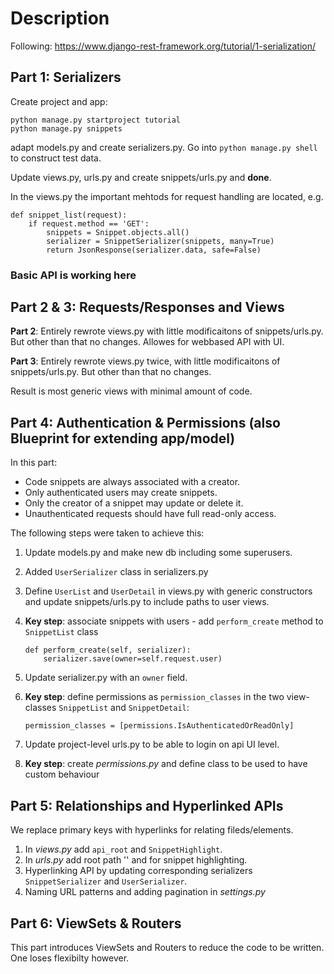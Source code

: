 # Description

Following: https://www.django-rest-framework.org/tutorial/1-serialization/ 

## Part 1: Serializers

Create project and app:
```
python manage.py startproject tutorial
python manage.py snippets
```
adapt models.py and create serializers.py. Go into `python manage.py shell` to construct test data.

Update views.py, urls.py and create snippets/urls.py and **done**.

In the views.py the important mehtods for request handling are located, e.g.
```
def snippet_list(request):
    if request.method == 'GET':
        snippets = Snippet.objects.all()
        serializer = SnippetSerializer(snippets, many=True)
        return JsonResponse(serializer.data, safe=False)
```
### **Basic API is working here**

## Part 2 & 3: Requests/Responses and Views

**Part 2**: Entirely rewrote views.py with little modificaitons of snippets/urls.py. But other than that no changes. Allowes for webbased API with UI.

**Part 3**: Entirely rewrote views.py twice, with little modificaitons of snippets/urls.py. But other than that no changes.

Result is most generic views with minimal amount of code.

## Part 4: Authentication & Permissions (also Blueprint for extending app/model)

In this part:

* Code snippets are always associated with a creator.
* Only authenticated users may create snippets.
* Only the creator of a snippet may update or delete it.
* Unauthenticated requests should have full read-only access.

The following steps were taken to achieve this:

1. Update models.py and make new db including some superusers.
2. Added `UserSerializer` class in serializers.py
3. Define `UserList` and `UserDetail` in views.py with generic constructors and update snippets/urls.py to include paths to user views.
4. **Key step**: associate snippets with users - add `perform_create` method to `SnippetList` class

   ```
   def perform_create(self, serializer):
       serializer.save(owner=self.request.user)
   ```
5. Update serializer.py with an `owner` field.
6. **Key step**: define permissions as `permission_classes` in the two view-classes `SnippetList` and `SnippetDetail`:

   ```
   permission_classes = [permissions.IsAuthenticatedOrReadOnly]
   ```
7. Update project-level urls.py to be able to login on api UI level.
8. **Key step**: create *permissions.py* and define class to be used to have custom behaviour

## Part 5: Relationships and Hyperlinked APIs

We replace primary keys with hyperlinks for relating fileds/elements.

1. In *views.py* add `api_root` and `SnippetHighlight`.
2. In *urls.py* add root path '' and for snippet highlighting.
3. Hyperlinking API by updating corresponding serializers `SnippetSerializer` and `UserSerializer`.
4. Naming URL patterns and adding pagination in *settings.py*

## Part 6: ViewSets & Routers

This part introduces ViewSets and Routers to reduce the code to be written. One loses flexibilty however.

